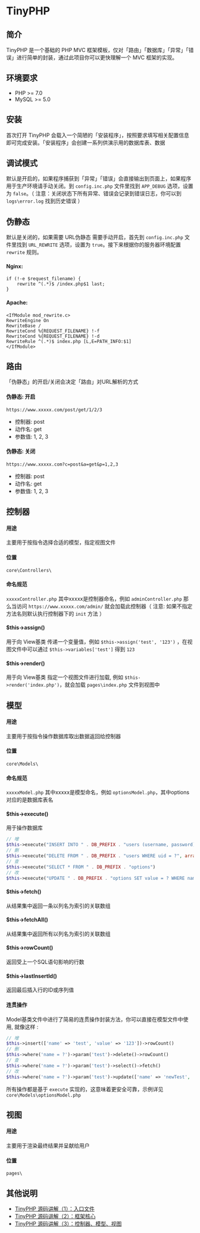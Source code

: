 # TinyPHP

## 简介

TinyPHP 是一个基础的 PHP MVC 框架模板，仅对「路由」「数据库」「异常」「错误」进行简单的封装，通过此项目你可以更快理解一个 MVC 框架的实现。

## 环境要求

- PHP >= 7.0
- MySQL >= 5.0

## 安装

首次打开 TinyPHP 会载入一个简陋的「安装程序」，按照要求填写相关配置信息即可完成安装。「安装程序」会创建一系列供演示用的数据库表、数据

## 调试模式

默认是开启的，如果程序捕获到「异常」「错误」会直接输出到页面上，如果程序用于生产环境请手动关闭。到 `config.inc.php` 文件里找到 `APP_DEBUG` 选项，设置为 `false`。（ 注意：关闭状态下所有异常、错误会记录到错误日志，你可以到 `logs\error.log` 找到历史错误 ）

## 伪静态

默认是关闭的，如果需要 URL伪静态 需要手动开启，首先到 `config.inc.php` 文件里找到 `URL_REWRITE` 选项，设置为 `true`。接下来根据你的服务器环境配置 `rewrite` 规则。

#### Nginx:
```
if (!-e $request_filename) {
    rewrite ^(.*)$ /index.php$1 last;
}
```

#### Apache:
```
<IfModule mod_rewrite.c>
RewriteEngine On
RewriteBase /
RewriteCond %{REQUEST_FILENAME} !-f
RewriteCond %{REQUEST_FILENAME} !-d
RewriteRule ^(.*)$ index.php [L,E=PATH_INFO:$1]
</IfModule>
```

## 路由

「伪静态」的开启/关闭会决定「路由」对URL解析的方式

#### 伪静态: 开启

`https://www.xxxxx.com/post/get/1/2/3`

- 控制器: post
- 动作名: get
- 参数值: 1, 2, 3

#### 伪静态: 关闭

`https://www.xxxxx.com?c=post&a=get&p=1,2,3`

- 控制器: post
- 动作名: get
- 参数值: 1, 2, 3

## 控制器

#### 用途

主要用于按指令选择合适的模型，指定视图文件

#### 位置

`core\Controllers\`

#### 命名规范

`xxxxxController.php` 其中xxxxx是控制器命名，例如 `adminController.php` 那么当访问 `https://www.xxxxx.com/admin/` 就会加载此控制器（ 注意: 如果不指定方法名则默认执行控制器下的 `init` 方法 ）

#### $this->assign()

用于向 View基类 传递一个变量值，例如 `$this->assign('test', '123')` ，在视图文件中可以通过 `$this->variables['test']` 得到 `123`

#### $this->render()

用于向 View基类 指定一个视图文件进行加载, 例如 `$this->render('index.php')`，就会加载 `pages\index.php` 文件到视图中

## 模型

#### 用途

主要用于按指令操作数据库取出数据返回给控制器

#### 位置

`core\Models\`

#### 命名规范

`xxxxxModel.php` 其中xxxxx是模型命名，例如 `optionsModel.php`，其中options对应的是数据库表名

#### $this->execute()

用于操作数据库

```php
// 增
$this->execute("INSERT INTO " . DB_PREFIX . "users (username, password) VALUES (?, ?)", array($username, $password));
// 删
$this->execute("DELETE FROM " . DB_PREFIX . "users WHERE uid = ?", array($uid));
// 查
$this->execute("SELECT * FROM " . DB_PREFIX . "options")
// 改
$this->execute("UPDATE " . DB_PREFIX . "options SET value = ? WHERE name = ?", array($value, $name));
```

#### $this->fetch()

从结果集中返回一条以列名为索引的关联数组

#### $this->fetchAll()

从结果集中返回所有以列名为索引的关联数组

#### $this->rowCount()

返回受上一个SQL语句影响的行数

#### $this->lastInsertId()

返回最后插入行的ID或序列值

#### 连贯操作

Model基类文件中进行了简易的连贯操作封装方法，你可以直接在模型文件中使用, 就像这样 :

```php
// 增
$this->insert(['name' => 'test', 'value' => '123'])->rowCount()
// 删
$this->where('name = ?')->param('test')->delete()->rowCount()
// 查
$this->where('name = ?')->param('test')->select()->fetch()
// 改
$this->where('name = ?')->param('test')->update(['name' => 'newTest', 'value' => 'new123'])->rowCount()
```

所有操作都是基于 `execute` 实现的，这意味着更安全可靠，示例详见 `core\Models\optionsModel.php`

## 视图

#### 用途

主要用于渲染最终结果并呈献给用户

#### 位置

`pages\`

## 其他说明

- [TinyPHP 源码讲解（1）：入口文件](https://www.ryongyon.com/tinyphp-source-code-explanation-1.html "TinyPHP 源码讲解（1）：入口文件")
- [TinyPHP 源码讲解（2）：框架核心](https://www.ryongyon.com/tinyphp-source-code-explanation-2.html "TinyPHP 源码讲解（2）：框架核心")
- [TinyPHP 源码讲解（3）：控制器、模型、视图](https://www.ryongyon.com/tinyphp-source-code-explanation-3.html "TinyPHP 源码讲解（3）：控制器、模型、视图")
